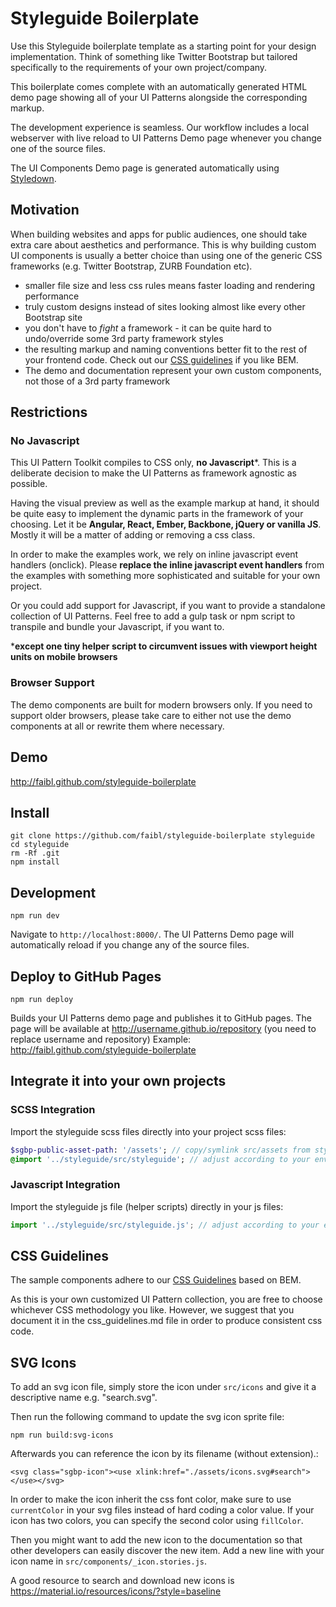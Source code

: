 # Styleguide Boilerplate

Use this Styleguide boilerplate template as a starting point for your design implementation. Think of something like Twitter Bootstrap but tailored specifically to the requirements of your own project/company.

This boilerplate comes complete with an automatically generated HTML demo page showing all of your UI Patterns alongside the corresponding markup.

The development experience is seamless. Our workflow includes a local webserver with live reload to UI Patterns Demo page whenever you change one of the source files.

The UI Components Demo page is generated automatically using [Styledown](https://github.com/styledown/styledown).


## Motivation

When building websites and apps for public audiences, one should take extra care about aesthetics and performance. This is why building custom UI components is usually a better choice than using one of the generic CSS frameworks (e.g. Twitter Bootstrap, ZURB Foundation etc).
 
* smaller file size and less css rules means faster loading and rendering performance
* truly custom designs instead of sites looking almost like every other Bootstrap site
* you don't have to *fight* a framework - it can be quite hard to undo/override some 3rd party framework styles
* the resulting markup and naming conventions better fit to the rest of your frontend code. Check out our [CSS guidelines](css_guidelines.md) if you like BEM. 
* The demo and documentation represent your own custom components, not those of a 3rd party framework

## Restrictions

### No Javascript


This UI Pattern Toolkit compiles to CSS only, **no Javascript***. This is a deliberate decision to make the UI Patterns as framework agnostic as possible.

Having the visual preview as well as the example markup at hand, it should be quite easy to implement the dynamic parts in the framework of your choosing. Let it be **Angular, React, Ember, Backbone, jQuery or vanilla JS**. Mostly it will be a matter of adding or removing a css class.

In order to make the examples work, we rely on inline javascript event handlers (onclick). Please **replace the inline javascript event handlers** from the examples with something more sophisticated and suitable for your own project.

Or you could add support for Javascript, if you want to provide a standalone collection of UI Patterns. Feel free to add a gulp task or npm script to transpile and bundle your Javascript, if you want to. 

***except one tiny helper script to circumvent issues with viewport height units on mobile browsers**

### Browser Support

The demo components are built for modern browsers only. If you need to support older browsers, please take care to either not use the demo components at all or rewrite them where necessary. 

## Demo

http://faibl.github.com/styleguide-boilerplate

## Install

```
git clone https://github.com/faibl/styleguide-boilerplate styleguide
cd styleguide
rm -Rf .git
npm install
```

## Development

```
npm run dev
```

Navigate to `http://localhost:8000/`. The UI Patterns Demo page will automatically reload if you change any of the source files.

## Deploy to GitHub Pages

```
npm run deploy
```

Builds your UI Patterns demo page and publishes it to GitHub pages. The page will be available at http://username.github.io/repository (you need to replace username and repository)
Example: http://faibl.github.com/styleguide-boilerplate

## Integrate it into your own projects

### SCSS Integration

Import the styleguide scss files directly into your project scss files:

```sass
$sgbp-public-asset-path: '/assets'; // copy/symlink src/assets from styleguide to a publicly available directory and accordingly adjust path setting.
@import '../styleguide/src/styleguide'; // adjust according to your environment
```

### Javascript Integration

Import the styleguide js file (helper scripts) directly in your js files:

```js
import '../styleguide/src/styleguide.js'; // adjust according to your environment
```


## CSS Guidelines

The sample components adhere to our [CSS Guidelines](css_guidelines.md) based on BEM.

As this is your own customized UI Pattern collection, you are free to choose whichever CSS methodology you like. However, we suggest that you document it in the css_guidelines.md file in order to produce consistent css code.


## SVG Icons

To add an svg icon file, simply store the icon under `src/icons` and give it a descriptive name e.g. "search.svg".

Then run the following command to update the svg icon sprite file:

```
npm run build:svg-icons
```

Afterwards you can reference the icon by its filename (without extension).:
```
<svg class="sgbp-icon"><use xlink:href="./assets/icons.svg#search"></use></svg>
```

In order to make the icon inherit the css font color, make sure to use `currentColor` in your svg files instead of hard coding a color value.
If your icon has two colors, you can specify the second color using `fillColor`.

Then you might want to add the new icon to the documentation so that other developers can easily discover the new item.
Add a new line with your icon name in `src/components/_icon.stories.js`.

A good resource to search and download new icons is https://material.io/resources/icons/?style=baseline 
